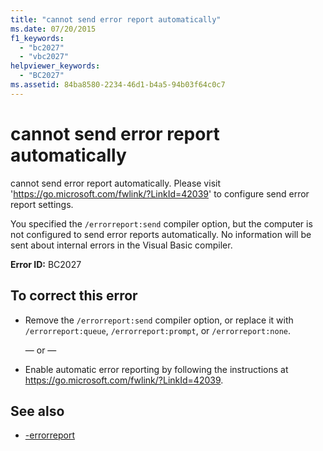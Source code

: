 ```yaml
---
title: "cannot send error report automatically"
ms.date: 07/20/2015
f1_keywords: 
  - "bc2027"
  - "vbc2027"
helpviewer_keywords: 
  - "BC2027"
ms.assetid: 84ba8580-2234-46d1-b4a5-94b03f64c0c7
---
```

# cannot send error report automatically
cannot send error report automatically. Please visit 'https://go.microsoft.com/fwlink/?LinkId=42039' to configure send error report settings.  
  
 You specified the `/errorreport:send` compiler option, but the computer is not configured to send error reports automatically. No information will be sent about internal errors in the Visual Basic compiler.  
  
 **Error ID:** BC2027  
  
## To correct this error  
  
- Remove the `/errorreport:send` compiler option, or replace it with `/errorreport:queue`, `/errorreport:prompt`, or `/errorreport:none`.  
  
     — or —  
  
- Enable automatic error reporting by following the instructions at <https://go.microsoft.com/fwlink/?LinkId=42039>.  
  
## See also

- [-errorreport](../reference/command-line-compiler/errorreport.md)
